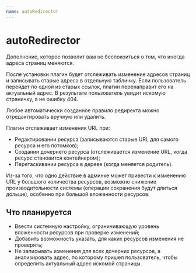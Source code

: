 ```yaml
---
name: autoRedirector
---
```

# autoRedirector

Дополнение, которое позволит вам не беспокоиться о том, что иногда адреса страниц меняются.

После установки плагин будет отслеживать изменение адресов страниц и записывать старые адреса в отдельную табличку. Если пользователь перейдет по одной из старых ссылок, плагин перенаправит его на актуальный адрес. В результате пользователь увидит искомую страничку, а не ошибку 404.

Любое автоматически созданное правило редиректа можно отредактировать вручную или удалить.

Плагин отслеживает изменения URL при:

- Редактировании ресурса (записываются старые URL для самого ресурса и его потомков);
- Создании дочернего ресурса (отслеживается изменение URL, когда ресурс становится контейнером);
- Перетаскивании ресурса в дереве (когда меняется родитель).

Из-за того, что одно действие в админке может привести к изменению URL у большого количества ресурсов, возможно снижение производительности системы (операции сохранения будут длиться дольше), особенно при большой вложенности ресурсов.

## Что планируется

- Ввести системную настройку, ограничивающую уровень вложенности ресурсов при проверке изменений;
- Добавить возможность указать, для каких ресурсов изменения не проверять;
- Не записывать изменения для всех дочерних ресурсов, а анализировать адрес, по которому пришел пользователь, чтобы определить актуальный адрес искомой страницы.

